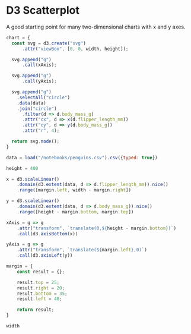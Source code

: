 # D3 Scatterplot

A good starting point for many two-dimensional charts with x and y axes.

``` js x view | pin
chart = {
  const svg = d3.create("svg")
      .attr("viewBox", [0, 0, width, height]);

  svg.append("g")
      .call(xAxis);

  svg.append("g")
      .call(yAxis);

  svg.append("g")
    .selectAll("circle")
    .data(data)
    .join("circle")
      .filter(d => d.body_mass_g)
      .attr("cx", d => x(d.flipper_length_mm))
      .attr("cy", d => y(d.body_mass_g))
      .attr("r", 4);

  return svg.node();
}
```

``` js x | pin
data = load("/notebooks/penguins.csv").csv({typed: true})
```

``` js x | pin
height = 400
```

``` js x | pin
x = d3.scaleLinear()
    .domain(d3.extent(data, d => d.flipper_length_mm)).nice()
    .range([margin.left, width - margin.right])
```

``` js x | pin
y = d3.scaleLinear()
    .domain(d3.extent(data, d => d.body_mass_g)).nice()
    .range([height - margin.bottom, margin.top])
```

``` js x | pin
xAxis = g => g
    .attr("transform", `translate(0,${height - margin.bottom})`)
    .call(d3.axisBottom(x))
```

``` js x | pin
yAxis = g => g
    .attr("transform", `translate(${margin.left},0)`)
    .call(d3.axisLeft(y))
```

<!-- margin = ({top: 25, right: 20, bottom: 35, left: 40}) -->
``` js x | pin
margin = {
    const result = {};

    result.top = 25;
    result.right = 20;
    result.bottom = 35;
    result.left = 40;

    return result;
}
```

``` js x | pin
width
```

